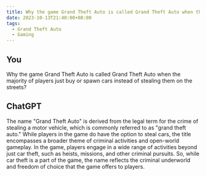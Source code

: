 ```yaml
---
title: Why the game Grand Theft Auto is called Grand Theft Auto when the majority of players just buy or spawn cars instead of stealing them on the streets?
date: 2023-10-13T21:40:00+08:00
tags:
  - Grand Theft Auto
  - Gaming
---
```

## You
Why the game Grand Theft Auto is called Grand Theft Auto when the majority of players just buy or spawn cars instead of stealing them on the streets?

## ChatGPT
The name "Grand Theft Auto" is derived from the legal term for the crime of stealing a motor vehicle, which is commonly referred to as "grand theft auto." While players in the game do have the option to steal cars, the title encompasses a broader theme of criminal activities and open-world gameplay. In the game, players engage in a wide range of activities beyond just car theft, such as heists, missions, and other criminal pursuits. So, while car theft is a part of the game, the name reflects the criminal underworld and freedom of choice that the game offers to players.